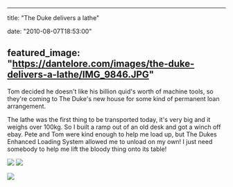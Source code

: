 
---
title: "The Duke delivers a lathe"

date: "2010-08-07T18:53:00"

featured_image: "https://dantelore.com/images/the-duke-delivers-a-lathe/IMG_9846.JPG"
---


Tom decided he doesn't like his billion quid's worth of machine tools, so they're coming to The Duke's new house for some kind of permanent loan arrangement. 

The lathe was the first thing to be transported today, it's very big and it weighs over 100kg.  So I built a ramp out of an old desk and got a winch off ebay.  Pete and Tom were kind enough to help me load up, but The Dukes Enhanced Loading System allowed me to unload on my own!  I just need somebody to help me lift the bloody thing onto its table!

<a href="http://4.bp.blogspot.com/_62oTnOHwOSo/TF2siHUwZMI/AAAAAAAACMs/FPmcdNpUhJc/s1600/IMG_9846.JPG"><img src="https://dantelore.com/images/the-duke-delivers-a-lathe/IMG_9846.JPG"/></a>
<a href="http://3.bp.blogspot.com/_62oTnOHwOSo/TF2shqpJjrI/AAAAAAAACMk/ojGgDFGso4g/s1600/IMG_9848.JPG"><img src="https://dantelore.com/images/the-duke-delivers-a-lathe/IMG_9848.JPG"/></a>

<a href="http://4.bp.blogspot.com/_62oTnOHwOSo/TF2shcBTWQI/AAAAAAAACMc/s1v5yxCO754/s1600/IMG_9849.JPG"><img src="https://dantelore.com/images/the-duke-delivers-a-lathe/IMG_9849.JPG"/></a>
